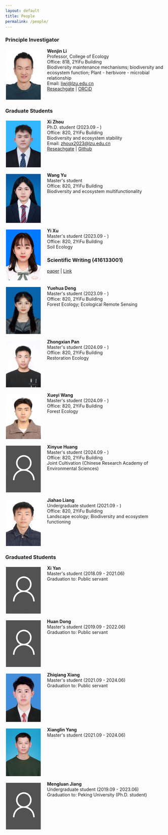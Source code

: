 ```yaml
---
layout: default
title: People
permalink: /people/
---
```


### **Principle Investigator**

<p><img align="left" src="/files/Li_profile.jpg" width="110" style="margin:5px 20px 2px 2px;"/>

<b>Wenjin Li</b><br>
Professor, College of Ecology<br>
Office: 818, 2YiFu Building<br>
Biodiversity maintenance mechanisms; biodiversity and ecosystem function; Plant - herbivore - microbial relationship<br>
Email: <a href="mailto: liwj@lzu.edu.cn">liwj@lzu.edu.cn</a><br>
<a href="https://www.researchgate.net/profile/Wenjin-Li-6">Reseachgate</a> | <a href="https://orcid.org/0000-0002-6426-4852">ORCiD</a>
<br clear="left"/></p>

### **Graduate Students**

<p><img align="left" src="/files/Zhou_profile.jpg" width="110" style="margin:5px 20px 2px 2px;"/>

<b>Xi Zhou</b><br>
Ph.D. student (2023.09 - )<br>
Office: 820, 2YiFu Building <br>
Biodiversity and ecosystem stability <br>
Email: <a href="mailto: zhoux2023@lzu.edu.cn">zhoux2023@lzu.edu.cn</a><br>
<a href="https://www.researchgate.net/profile/Xi-Zhou-35">Reseachgate</a> | <a href="https://github.com/XiZhou98">Github</a>
<br clear="left"/></p> 

<p><img align="left" src="/files/Yu1_profile.jpg" width="110" style="margin:5px 20px 2px 2px;"/>

<b>Wang Yu</b><br>
Master's student<br>
Office: 820, 2YiFu Building <br>
Biodiversity and ecosystem multifunctionality <br>
<br clear="left"/></p> 

<p><img align="left" src="/files/Xu_profile.jpg" width="110" style="margin:5px 20px 2px 2px;"/>

<b>Yi Xu</b><br>
Master's student (2023.09 - )<br>
Office: 820, 2YiFu Building <br>
Soil Ecology <br>
### **Scientific Writing (416133001)**
[paper](files/窝圈距离影响高寒草甸植物群落结构和土壤养分空间分布.pdf) | <a href="https://cykx.lzu.edu.cn/article/doi/10.11829/j.issn.1001-0629.2024-0306">Link</a>
<br clear="left"/></p> 

<p><img align="left" src="/files/Deng_profile.jpg" width="110" style="margin:5px 20px 2px 2px;"/>

<b>Yuehua Deng</b><br>
Master's student (2023.09 - )<br>
Office: 820, 2YiFu Building <br>
Forest Ecology; Ecological Remote Sensing <br>
<br clear="left"/></p> 

<p><img align="left" src="/files/Pan_profile.jpg" width="110" style="margin:5px 20px 2px 2px;"/>

<b>Zhongxian Pan</b><br>
Master's student (2024.09 - )<br>
Office: 820, 2YiFu Building <br>
Restoration Ecology <br>
<br clear="left"/></p> 

<p><img align="left" src="/files/Wang_profile.jpg" width="110" style="margin:5px 20px 2px 2px;"/>

<b>Xueyi Wang</b><br>
Master's student (2024.09 - )<br>
Office: 820, 2YiFu Building <br>
Forest Ecology <br>
<br clear="left"/></p> 

<p><img align="left" src="/files/Default_profile.jpg" width="110" style="margin:5px 20px 2px 2px;"/>

<b>Xinyue Huang</b><br>
Master's student (2024.09 - )<br>
Office: 820, 2YiFu Building <br>
Joint Cultivation (Chinese Research Academy of Environmental Sciences)

<br clear="left"/></p> 

<p><img align="left" src="/files/Liang_profile.jpg" width="110" style="margin:5px 20px 2px 2px;"/>

<b>Jiahao Liang</b><br>
Undergraduate student (2021.09 - )<br>
Office: 820, 2YiFu Building <br>
Landscape ecology; Biodiversity and ecosystem functioning <br>
<br clear="left"/></p> 

### **Graduated Students**

<p><img align="left" src="/files/Default_profile.jpg" width="110" style="margin:5px 20px 2px 2px;"/>

<b>Xi Yan</b><br>
Master's student (2018.09 - 2021.06)<br>
Graduation to: Public servant <br>
<br clear="left"/></p> 

<p><img align="left" src="/files/Default_profile.jpg" width="110" style="margin:5px 20px 2px 2px;"/>

<b>Huan Dong</b><br>
Master's student (2019.09 - 2022.06)<br>
Graduation to: Public servant <br>
<br clear="left"/></p> 


<p><img align="left" src="/files/Xiang_profile.jpg" width="110" style="margin:5px 20px 2px 2px;"/>

<b>Zhiqiang Xiang</b><br>
Master's student (2021.09 - 2024.06)<br>
Graduation to: Public servant <br>
<br clear="left"/></p> 

<p><img align="left" src="/files/Yang_profile.jpg" width="110" style="margin:5px 20px 2px 2px;"/>

<b>Xianglin Yang</b><br>
Master's student (2021.09 - 2024.06)<br>
<br clear="left"/></p>

<p><img align="left" src="/files/Default_profile.jpg" width="110" style="margin:5px 20px 2px 2px;"/>

<b>Mengluan Jiang</b><br>
Undergraduate student (2019.09 - 2023.06)<br>
Graduation to: Peking University (Ph.D. student) <br>
<br clear="left"/></p> 

